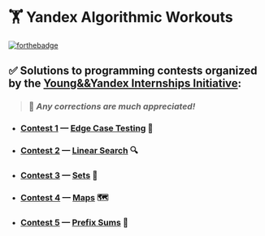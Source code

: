 # :weight_lifting: **Yandex Algorithmic Workouts**

[![forthebadge](https://forthebadge.com/images/badges/you-didnt-ask-for-this.svg)](https://forthebadge.com)

## :white_check_mark: Solutions to programming contests organized by the [Young&&Yandex Internships Initiative](https://yandex.ru/yaintern/algorithm-training/):

> ### :hugs: *Any corrections are much appreciated!*


- ### [Contest 1](https://contest.yandex.ru/contest/27393/enter/) — [Edge Case Testing](https://github.com/tensorush/Yandex-Algorithmic-Training/tree/master/Contest%201%20-%20Edge%20Case%20Testing) :test_tube:

- ### [Contest 2](https://contest.yandex.ru/contest/27472/enter/) — [Linear Search](https://github.com/tensorush/Yandex-Algorithmic-Training/tree/master/Contest%202%20-%20Linear%20Search) :mag:

- ### [Contest 3](https://contest.yandex.ru/contest/27663/enter/) — [Sets](https://github.com/tensorush/Yandex-Algorithmic-Training/tree/master/Contest%203%20-%20Sets) :basket:

- ### [Contest 4](https://contest.yandex.ru/contest/27665/enter/) — [Maps](https://github.com/tensorush/Yandex-Algorithmic-Training/tree/master/Contest%204%20-%20Maps) :world_map:

- ### [Contest 5](https://contest.yandex.ru/contest/27794/enter/) — [Prefix Sums](https://github.com/tensorush/Yandex-Algorithmic-Training/tree/master/Contest%205%20-%20Prefix%20Sums) :roller_coaster: